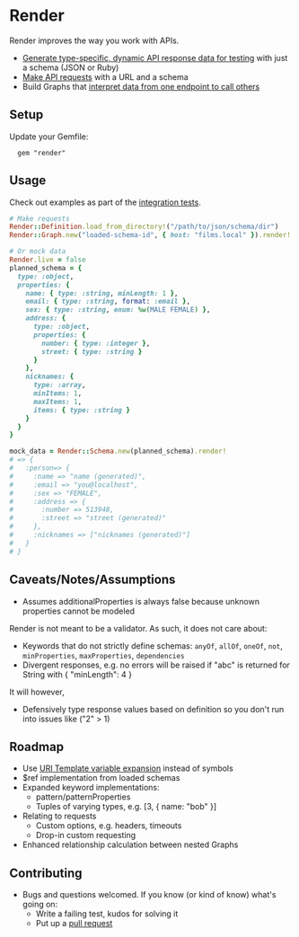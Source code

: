 # Render

Render improves the way you work with APIs.

* [Generate type-specific, dynamic API response data for testing](spec/integration/render/schema_spec.rb) with just a schema (JSON or Ruby)
* [Make API requests](spec/integration/render/graph_spec.rb) with a URL and a schema
* Build Graphs that [interpret data from one endpoint to call others](spec/integration/render/nested_graph_spec.rb)

## Setup

Update your Gemfile:

      gem "render"

## Usage

Check out examples as part of the [integration tests](spec/integration/render).

```ruby
# Make requests
Render::Definition.load_from_directory!("/path/to/json/schema/dir")
Render::Graph.new("loaded-schema-id", { host: "films.local" }).render!

# Or mock data
Render.live = false
planned_schema = {
  type: :object,
  properties: {
    name: { type: :string, minLength: 1 },
    email: { type: :string, format: :email },
    sex: { type: :string, enum: %w(MALE FEMALE) },
    address: {
      type: :object,
      properties: {
        number: { type: :integer },
        street: { type: :string }
      }
    },
    nicknames: {
      type: :array,
      minItems: 1,
      maxItems: 1,
      items: { type: :string }
    }
  }
}

mock_data = Render::Schema.new(planned_schema).render!
# => {
#   :person=> {
#     :name => "name (generated)",
#     :email => "you@localhost",
#     :sex => "FEMALE",
#     :address => {
#       :number => 513948,
#       :street => "street (generated)"
#     },
#     :nicknames => ["nicknames (generated)"]
#   }
# }
```

## Caveats/Notes/Assumptions

- Assumes additionalProperties is always false because unknown properties cannot be modeled

Render is not meant to be a validator. As such, it does not care about:

  - Keywords that do not strictly define schemas: `anyOf`, `allOf`, `oneOf`, `not`, `minProperties`, `maxProperties`, `dependencies`
  - Divergent responses, e.g. no errors will be raised if "abc" is returned for String with { "minLength": 4 }

It will however,

  - Defensively type response values based on definition so you don't run into issues like ("2" > 1)

## Roadmap

- Use [URI Template variable expansion]("http://tools.ietf.org/html/rfc6570") instead of symbols
- $ref implementation from loaded schemas
- Expanded keyword implementations:
  - pattern/patternProperties
  - Tuples of varying types, e.g. [3, { name: "bob" }]
- Relating to requests
  - Custom options, e.g. headers, timeouts
  - Drop-in custom requesting
- Enhanced relationship calculation between nested Graphs

## Contributing

* Bugs and questions welcomed. If you know (or kind of know) what's going on:
  * Write a failing test, kudos for solving it
  * Put up a [pull request](https://help.github.com/articles/using-pull-requests)
